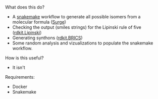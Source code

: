What does this do?
- A [snakemake](https://snakemake.readthedocs.io/en/stable/) workflow to generate all possible isomers from a molecular formula ([Surge](https://github.com/StructureGenerator/surge))
- Checking the output (smiles strings) for the Lipinski rule of five ([rdkit.Lipinski](https://www.rdkit.org/docs/source/rdkit.Chem.Lipinski.html))
- Generating synthons ([rdkit.BRICS](https://www.rdkit.org/docs/source/rdkit.Chem.BRICS.html))
- Some random analysis and vizualizations to populate the snakemake workflow.

How is this useful?
- It isn't

Requirements:
- Docker
- Snakemake